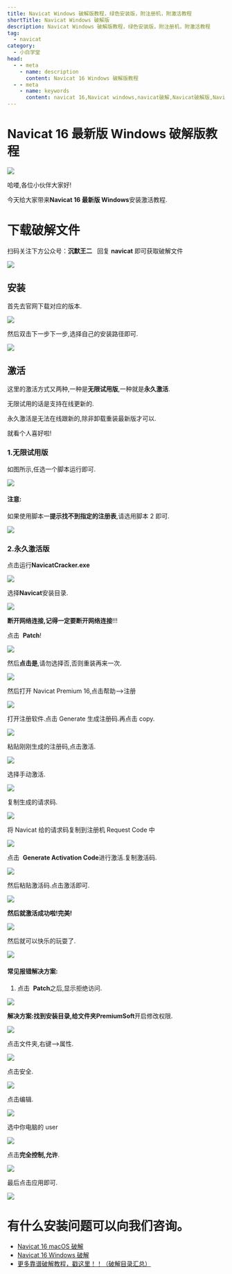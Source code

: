 ```yaml
---
title: Navicat Windows 破解版教程，绿色安装版，附注册机，附激活教程
shortTitle: Navicat Windows 破解版
description: Navicat Windows 破解版教程，绿色安装版，附注册机，附激活教程
tag:
  - navicat
category:
  - 小白学堂
head:
  - - meta
    - name: description
      content: Navicat 16 Windows 破解版教程
  - - meta
    - name: keywords
      content: navicat 16,Navicat windows,navicat破解,Navicat破解版,Navicat Premium15 永久破解,Navicat15 永久破解,Navicat15永久破解,Navicat永久破解,Navicat windows永久破解,Navicat Premium16 永久破解,Navicat16 永久破解,Navicat16永久破解
---
```


# Navicat 16 最新版 Windows 破解版教程

![](http://cdn.tobebetterjavaer.com/tobebetterjavaer/images/nice-article/itmind-navicatzxbwindowspjbjc-a66b42a0-4e64-4d83-b5c1-6d969a932ece.jpg)



哈喽,各位小伙伴大家好!

今天给大家带来**Navicat 16 最新版 Windows**安装激活教程.

# 下载破解文件

扫码关注下方公众号：**沉默王二**   回复  **navicat** 即可获取破解文件

![](http://cdn.tobebetterjavaer.com/tobebetterjavaer/images/nice-article/itmind-ideapxideajhideayjjhmideazxjhzcmpjjcyjjhqcyx-fc5a32f3-04ed-4bbf-9df8-a13a409a275f.png)

## 安装

首先去官网下载对应的版本.

![](http://cdn.tobebetterjavaer.com/tobebetterjavaer/images/nice-article/itmind-navicatzxbwindowspjbjc-196ff0a8-80bf-42a1-9368-347cc7ed0537.png)

然后双击下一步下一步,选择自己的安装路径即可.

![](http://cdn.tobebetterjavaer.com/tobebetterjavaer/images/nice-article/itmind-navicatzxbwindowspjbjc-a3bc39d1-6076-4d75-83db-66aaf14d0723.png)

## 激活

这里的激活方式又两种,一种是**无限试用版**,一种就是**永久激活**.

无限试用的话是支持在线更新的.

永久激活是无法在线跟新的,除非卸载重装最新版才可以.

就看个人喜好啦!

### 1.无限试用版

如图所示,任选一个脚本运行即可.

![](http://cdn.tobebetterjavaer.com/tobebetterjavaer/images/nice-article/itmind-navicatzxbwindowspjbjc-92c24be1-1d76-4786-9858-b15a9841b489.png)

#### 注意:

如果使用脚本一**提示找不到指定的注册表**,请选用脚本 2 即可.

![](http://cdn.tobebetterjavaer.com/tobebetterjavaer/images/nice-article/itmind-navicatzxbwindowspjbjc-e9921a2b-abfe-4d40-a93f-5b83129b8ad1.png)

### 2.永久激活版

点击运行**NavicatCracker.exe**

![](http://cdn.tobebetterjavaer.com/tobebetterjavaer/images/nice-article/itmind-navicatzxbwindowspjbjc-5aff3118-33cb-401d-a056-20e660fffdde.png)

选择**Navicat**安装目录.

![](http://cdn.tobebetterjavaer.com/tobebetterjavaer/images/nice-article/itmind-navicatzxbwindowspjbjc-4edde149-1909-4fa7-98fa-1741f9ee997c.png)

**断开网络连接,记得一定要断开网络连接**!!!

点击  **Patch**!

![](http://cdn.tobebetterjavaer.com/tobebetterjavaer/images/nice-article/itmind-navicatzxbwindowspjbjc-3fbe53e1-ff97-4c88-af17-184a62b5da65.png)

然后**点击是**,请勿选择否,否则重装再来一次.

![](http://cdn.tobebetterjavaer.com/tobebetterjavaer/images/nice-article/itmind-navicatzxbwindowspjbjc-792244ce-eb22-4eb6-93ec-7a52e60f7fec.png)

然后打开 Navicat Premium 16,点击帮助–>注册

![](http://cdn.tobebetterjavaer.com/tobebetterjavaer/images/nice-article/itmind-navicatzxbwindowspjbjc-5bda44eb-ebf6-4b28-9452-c0c8faf9b586.png)

打开注册软件.点击 Generate 生成注册码.再点击 copy.

![](http://cdn.tobebetterjavaer.com/tobebetterjavaer/images/nice-article/itmind-navicatzxbwindowspjbjc-550d6a3f-c5ea-40dd-b7a7-6df916c4d586.png)

粘贴刚刚生成的注册码,点击激活.

![](http://cdn.tobebetterjavaer.com/tobebetterjavaer/images/nice-article/itmind-navicatzxbwindowspjbjc-17c171d9-535a-4e53-8a48-c6ef4372ccad.png)

选择手动激活.

![](http://cdn.tobebetterjavaer.com/tobebetterjavaer/images/nice-article/itmind-navicatzxbwindowspjbjc-09fb4fbd-fff6-45b4-a66e-7066a030baf3.png)

复制生成的请求码.

![](http://cdn.tobebetterjavaer.com/tobebetterjavaer/images/nice-article/itmind-navicatzxbwindowspjbjc-bf589a95-cabd-43be-8e39-c8a45a0edf78.png)

将 Navicat 给的请求码复制到注册机 Request Code 中

![](http://cdn.tobebetterjavaer.com/tobebetterjavaer/images/nice-article/itmind-navicatzxbwindowspjbjc-768610e4-eea0-45dc-b491-d4834354cf5a.png)

点击  **Generate Activation Code**进行激活.复制激活码.

![](http://cdn.tobebetterjavaer.com/tobebetterjavaer/images/nice-article/itmind-navicatzxbwindowspjbjc-009559ff-4852-47d2-ad3e-c07b5294eef2.png)

然后粘贴激活码.点击激活即可.

![](http://cdn.tobebetterjavaer.com/tobebetterjavaer/images/nice-article/itmind-navicatzxbwindowspjbjc-f53abee0-2cbe-451c-bf2a-e927ab909f40.png)

**然后就激活成功啦!完美!**

![](http://cdn.tobebetterjavaer.com/tobebetterjavaer/images/nice-article/itmind-navicatzxbwindowspjbjc-10878b26-eb94-455b-9d41-252273e2267e.png)

然后就可以快乐的玩耍了.

![](http://cdn.tobebetterjavaer.com/tobebetterjavaer/images/nice-article/itmind-navicatzxbwindowspjbjc-37fa9a99-c995-4741-97f3-ad1f36da1202.png)

#### 常见报错解决方案:

1.  点击  **Patch**之后,显示拒绝访问.

![](http://cdn.tobebetterjavaer.com/tobebetterjavaer/images/nice-article/itmind-navicatzxbwindowspjbjc-6141b09a-c2c3-4991-a489-7bef950658a7.png)

**解决方案:**找到安装目录,给文件夹**PremiumSoft**开启修改权限.

![](http://cdn.tobebetterjavaer.com/tobebetterjavaer/images/nice-article/itmind-navicatzxbwindowspjbjc-43bd9471-b6c0-4ee9-abcb-1171792c2bad.png)

点击文件夹,右键—>属性.

![](http://cdn.tobebetterjavaer.com/tobebetterjavaer/images/nice-article/itmind-navicatzxbwindowspjbjc-7aeda974-d69d-4dfa-95e5-c30a37bbea8a.png)

点击安全.

![](http://cdn.tobebetterjavaer.com/tobebetterjavaer/images/nice-article/itmind-navicatzxbwindowspjbjc-3bfda1da-53bc-4fab-a004-32f4830b24c3.png)

点击编辑.

![](http://cdn.tobebetterjavaer.com/tobebetterjavaer/images/nice-article/itmind-navicatzxbwindowspjbjc-80b68d0c-084e-4a4f-a5dc-a0343e966375.png)

选中你电脑的 user

![](http://cdn.tobebetterjavaer.com/tobebetterjavaer/images/nice-article/itmind-navicatzxbwindowspjbjc-44c1527c-14c3-4dc6-997c-c330057bfc08.png)

点击**完全控制,允许**.

![](http://cdn.tobebetterjavaer.com/tobebetterjavaer/images/nice-article/itmind-navicatzxbwindowspjbjc-f5fd2c87-f661-4ce1-9b46-393434d0c33b.png)

最后点击应用即可.

![](http://cdn.tobebetterjavaer.com/tobebetterjavaer/images/nice-article/itmind-navicatzxbwindowspjbjc-0ffb70d4-7870-485d-8b82-2f3fe9a52a33.png)

# 有什么安装问题可以向我们咨询。

- [Navicat 16 macOS 破解](https://tobebetterjavaer.com/nice-article/itmind/navicatmacyjpx.html)
- [Navicat 16 Windows 破解](https://tobebetterjavaer.com/nice-article/itmind/navicatzxbwindowspjbjc.html)
- [更多靠谱破解教程，戳这里！！（破解目录汇总）](https://tobebetterjavaer.com/nice-article/itmind/)
